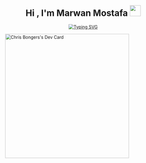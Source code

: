 <h1 align="center"><b>Hi , I'm Marwan Mostafa </b><img src="https://media.giphy.com/media/hvRJCLFzcasrR4ia7z/giphy.gif" width="35"></h1>


<p align="center">
<a href="https://git.io/typing-svg"><img src="https://readme-typing-svg.demolab.com?font=Roboto+Slab&pause=1000&center=true&vCenter=true&width=435&height=200&lines=Front-End+Developer;I'm+currently+learning+backend" alt="Typing SVG" /></a>
</p>
<a href="https://app.daily.dev/DailyDevTips"><img src="https://github.com/M-creed/M-creed/blob/main/devcard.svg" width="400" alt="Chris Bongers's Dev Card"/></a>
